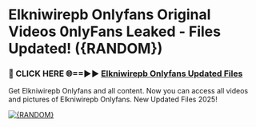 # Elkniwirepb Onlyfans Original Videos 0nlyFans Leaked - Files Updated! ({RANDOM})

<h3>🔴 CLICK HERE 🌐==►► <a href="https://betterlinks.top/A2PfLJ" rel="nofollow">Elkniwirepb Onlyfans Updated Files</a></h3>

Get Elkniwirepb Onlyfans and all content. Now you can access all videos and pictures of Elkniwirepb Onlyfans. New Updated Files 2025!

[![{RANDOM}](https://i.imgur.com/ppqm5kG.gif)](https://betterlinks.top/A2PfLJ)